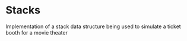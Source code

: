 # Stacks
Implementation of a stack data structure being used to simulate a ticket booth for a movie theater
